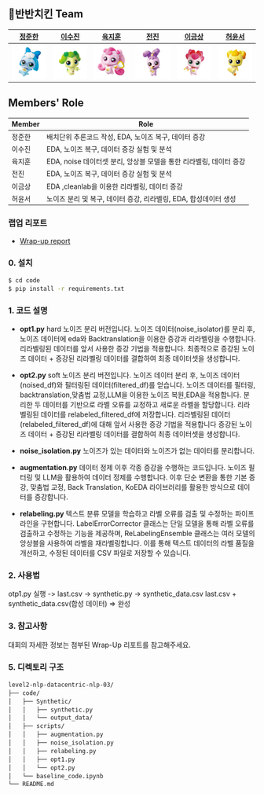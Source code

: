 ## 🍗반반치킨 Team

|[정준한](https://github.com/junhanjeong)|[이수진](https://github.com/owlemily)|[육지훈](https://github.com/jihunyuk)|[전진](https://github.com/jeenie2727)|[이금상](https://github.com/GeumSangLEE)|[허윤서](https://github.com/Yunseo-Lab)|
|:-:|:-:|:-:|:-:|:-:|:-:|
|<a href="https://github.com/junhanjeong"><img src="profile/바로핑.png" width='300px'></a>|<a href="https://github.com/owlemily"><img src="profile/차차핑.png" width='300px'></a>|<a href="https://github.com/jihunyuk"><img src="profile/하츄핑.png" width='300px'></a>|<a href="https://github.com/jeenie2727"><img src="profile/라라핑.png" width='300px'></a>|<a href="https://github.com/GeumSangLEE"><img src="profile/해핑.png" width='300px'></a>|<a href="https://github.com/Yunseo-Lab"><img src="profile/아자핑.png" width='300px'></a>|

## Members' Role
| Member | Role | 
| --- | --- |
| 정준한 |배치단위 추론코드 작성, EDA, 노이즈 복구, 데이터 증강|
| 이수진 |EDA, 노이즈 복구, 데이터 증강 실험 및 분석|
| 육지훈 |EDA, noise 데이터셋 분리, 앙상블 모델을 통한 리라벨링, 데이터 증강|
| 전진 |EDA, 노이즈 복구, 데이터 증강 실험 및 분석|
| 이금상 |EDA ,cleanlab을 이용한 리라벨링, 데이터 증강|
| 허윤서 |노이즈 분리 및 복구, 데이터 증강, 리라벨링, EDA, 합성데이터 생성|

### 랩업 리포트
- [Wrap-up report](https://drive.google.com/file/d/1E4PA648vFxjWiTyIKY4bYJA_hYUraJ2g/view?usp=sharing)

### 0. 설치
```Bash
$ cd code
$ pip install -r requirements.txt
```
### 1. 코드 설명
- **opt1.py**
	hard 노이즈 분리 버전입니다.
	노이즈 데이터(noise_isolator)를 분리 후, 노이즈 데이터에 eda와 Backtranslation을 이용한 증강과 리라벨링을 수행합니다.
	리라벨링된 데이터를 앞서 사용한 증강 기법을 적용합니다.
	최종적으로 증강된 노이즈 데이터 + 증강된 리라벨링 데이터를 결합하여 최종 데이터셋을 생성합니다.
- **opt2.py**
	soft 노이즈 분리 버전입니다.
	노이즈 데이터 분리 후, 노이즈 데이터(noised_df)와 필터링된 데이터(filtered_df)를 얻습니다.
	노이즈 데이터를 필터링, backtranslation,맞춤법 교정,LLM을 이용한 노이즈 복원,EDA을 적용합니다.
	분리한 두 데이터를 기반으로 라벨 오류를 교정하고 새로운 라벨을 할당합니다. 리라벨링된 데이터를 relabeled_filtered_df에 저장합니다.
	리라벨링된 데이터(relabeled_filtered_df)에 대해 앞서 사용한 증강 기법을 적용합니다
	증강된 노이즈 데이터 + 증강된 리라벨링 데이터를 결합하여 최종 데이터셋을 생성합니다.
	
- **noise_isolation.py**
	노이즈가 있는 데이터와 노이즈가 없는 데이터를 분리합니다.
- **augmentation.py**
	데이터 정제 이후 각종 증강을 수행하는 코드입니다.
	노이즈 필터링 및 LLM을 활용하여 데이터 정제를 수행합니다. 
	이후 단순 변환을 통한 기본 증강, 맞춤법 교정, Back Translation, KoEDA 라이브러리를 활용한 방식으로 데이터를 증강합니다.
- **relabeling.py**
  텍스트 분류 모델을 학습하고 라벨 오류를 검출 및 수정하는 파이프라인을 구현합니다.
  LabelErrorCorrector 클래스는 단일 모델을 통해 라벨 오류를 검출하고 수정하는 기능을 제공하며, ReLabelingEnsemble 클래스는 여러 모델의 앙상블을 사용하여 라벨을 재라벨링합니다.
  이를 통해 텍스트 데이터의 라벨 품질을 개선하고, 수정된 데이터를 CSV 파일로 저장할 수 있습니다.

### 2. 사용법
otp1.py 실행 -> last.csv -> synthetic.py -> synthetic_data.csv
last.csv + synthetic_data.csv(합성 데이터) => 완성

### 3. 참고사항
대회의 자세한 정보는 첨부된 Wrap-Up 리포트를 참고해주세요.

### 5. 디렉토리 구조
```Bash
level2-nlp-datacentric-nlp-03/
├── code/
│   ├── Synthetic/
│   │   ├── synthetic.py
│   │   └── output_data/
│   ├── scripts/
│   │   ├── augmentation.py
│   │   ├── noise_isolation.py
│   │   ├── relabeling.py
│   │   ├── opt1.py
│   │   └── opt2.py
│   └── baseline_code.ipynb
└── README.md
```
